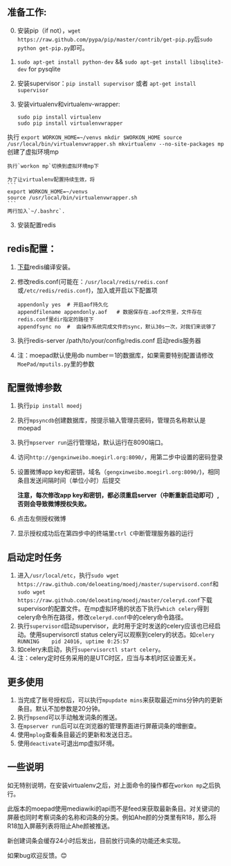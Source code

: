 准备工作:
----
0.  安装pip（if not），`wget https://raw.github.com/pypa/pip/master/contrib/get-pip.py`后`sudo python get-pip.py`即可。

1.  `sudo apt-get install python-dev` && `sudo apt-get install libsqlite3-dev` for pysqlite

4.  安装supervisor：`pip install supervisor` 或者 `apt-get install supervisor`

2.  安装virtualenv和virtualenv-wrapper:
    ```
    sudo pip install virtualenv
    sudo pip install virtualenvwrapper
    ```
执行
    ```
    export WORKON_HOME=~/venvs
    mkdir $WORKON_HOME
    source /usr/local/bin/virtualenvwrapper.sh
    mkvirtualenv --no-site-packages mp
    ```
创建了虚拟环境mp

    执行`workon mp`切换到虚拟环境mp下

    为了让virtualenv配置持续生效，将
    ```
    export WORKON_HOME=~/venvs
    source /usr/local/bin/virtualenvwrapper.sh
    ```
    两行加入`~/.bashrc`.
3.  安装配置redis

redis配置：
----
1.  [下载][1]redis编译安装。
2.  修改redis.conf(可能在：`/usr/local/redis/redis.conf`或`/etc/redis/redis.conf`)，加入或开启以下配置项

    ```
    appendonly yes  # 开启aof持久化
    appendfilename appendonly.aof   # 数据保存在.aof文件里，文件存在redis.conf里dir指定的路径下
    appendfsync no  #  由操作系统完成文件的sync，默认30s一次，对我们来说够了
    ```
3.  执行redis-server /path/to/your/config/redis.conf 启动redis服务器
4.  注：moepad默认使用db number＝1的数据库，如果需要特别配置请修改`MoePad/mputils.py`里的参数

配置微博参数
----

1.  执行`pip install moedj`
3.  执行`mpsyncdb`创建数据库，按提示输入管理员密码，管理员名称默认是moepad
4.  执行`mpserver run`运行管理站，默认运行在8090端口。
5.  访问`http://gengxinweibo.moegirl.org:8090/`，用第二步中设置的密码登录
6.  设置微博app key和密钥，域名（`gengxinweibo.moegirl.org:8090/`)，相同条目发送间隔时间（单位小时）后提交

    __注意，每次修改app key和密钥，都必须重启server（中断重新启动即可）,否则会导致微博授权失败。__
7.  点击左侧授权微博
8.  显示授权成功后在第四步中的终端里`ctrl C`中断管理服务器的运行

启动定时任务
----
1.  进入`/usr/local/etc`，执行`sudo wget https://raw.github.com/deloeating/moedj/master/supervisord.conf`和`sudo wget https://raw.github.com/deloeating/moedj/master/celeryd.conf`下载supervisor的配置文件。在mp虚拟环境的状态下执行`which celery`得到celery命令所在路径，修改`celeryd.conf`中的celery命令路径。
2.  执行`supervisord`启动supervisor，此时用于定时发送的celery应该也已经启动。使用supervisorctl status celery可以观察到celery的状态。如`celery    RUNNING    pid 24016, uptime 0:25:57`
3.  如celery未启动，执行`supervisorctl start celery`。
4.  注：celery定时任务采用的是UTC时区，应当与本机时区设置无关。


更多使用
----
1.  当完成了账号授权后，可以执行`mpupdate mins`来获取最近mins分钟内的更新条目。默认不加参数是20分钟。
2.  执行`mpsend`可以手动触发词条的推送。
3.  在`mpserver run`后可以在浏览器的管理界面进行屏蔽词条的增删查。
4.  使用`mplog`查看条目最近的更新和发送日志。
5.  使用`deactivate`可退出mp虚拟环境。

一些说明
----
如无特别说明，在安装virtualenv之后，对上面命令的操作都在`workon mp`之后执行。

此版本的moepad使用mediawiki的api而不是feed来获取最新条目。对关键词的屏蔽也同时考察词条的名称和词条的分类。例如Ahe颜的分类里有R18，那么将R18加入屏蔽列表将阻止Ahe颜被推送。

新创建词条会缓存24小时后发出，目前放行词条的功能还未实现。

如果bug欢迎反馈。:blush:

[1]:  http://redis.io/download